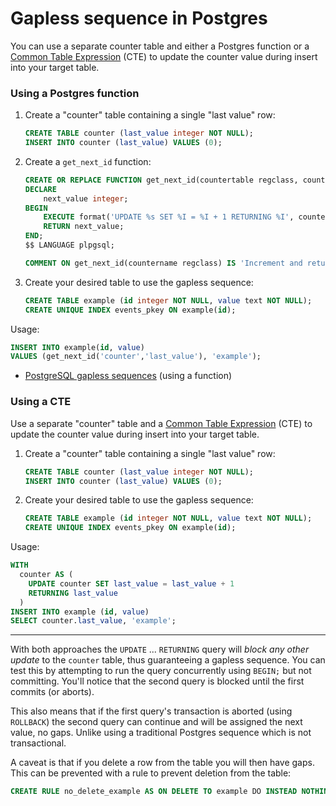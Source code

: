 # Gapless sequence in Postgres

You can use a separate counter table and either a Postgres function or a [Common Table Expression](https://www.postgresql.org/docs/current/queries-with.html) (CTE) to update the counter value during insert into your target table.

### Using a Postgres function

1. Create a "counter" table containing a single "last value" row:

    ```sql
    CREATE TABLE counter (last_value integer NOT NULL);
    INSERT INTO counter (last_value) VALUES (0);
    ```

2. Create a `get_next_id` function:

    ```sql  
    CREATE OR REPLACE FUNCTION get_next_id(countertable regclass, countercolumn text) RETURNS integer AS $$
    DECLARE
        next_value integer;
    BEGIN
        EXECUTE format('UPDATE %s SET %I = %I + 1 RETURNING %I', countertable, countercolumn, countercolumn, countercolumn) INTO next_value;
        RETURN next_value;
    END;
    $$ LANGUAGE plpgsql;

    COMMENT ON get_next_id(countername regclass) IS 'Increment and return value from integer column $2 in table $1';
    ```

3. Create your desired table to use the gapless sequence:

    ```sql
    CREATE TABLE example (id integer NOT NULL, value text NOT NULL);
    CREATE UNIQUE INDEX events_pkey ON example(id);
    ```

Usage:

```sql
INSERT INTO example(id, value)
VALUES (get_next_id('counter','last_value'), 'example');
```

- [PostgreSQL gapless sequences](https://stackoverflow.com/questions/9984196/postgresql-gapless-sequences) (using a function)

### Using a CTE

Use a separate "counter" table and a [Common Table Expression](https://www.postgresql.org/docs/current/queries-with.html) (CTE) to update the counter value during insert into your target table.

1. Create a "counter" table containing a single "last value" row:

    ```sql
    CREATE TABLE counter (last_value integer NOT NULL);
    INSERT INTO counter (last_value) VALUES (0);
    ```

2. Create your desired table to use the gapless sequence:

    ```sql
    CREATE TABLE example (id integer NOT NULL, value text NOT NULL);
    CREATE UNIQUE INDEX events_pkey ON example(id);
    ```

Usage:

```sql
WITH
  counter AS (
    UPDATE counter SET last_value = last_value + 1
    RETURNING last_value
  )
INSERT INTO example (id, value)
SELECT counter.last_value, 'example';
```

---

With both approaches the `UPDATE` ... `RETURNING` query will _block any other update_ to the `counter` table, thus guaranteeing a gapless sequence. You can test this by attempting to run the query concurrently using `BEGIN;` but not committing. You'll notice that the second query is blocked until the first commits (or aborts).

This also means that if the first query's transaction is aborted (using `ROLLBACK`) the second query can continue and will be assigned the next value, no gaps. Unlike using a traditional Postgres sequence which is not transactional.

A caveat is that if you delete a row from the table you will then have gaps. This can be prevented with a rule to prevent deletion from the table:

```sql
CREATE RULE no_delete_example AS ON DELETE TO example DO INSTEAD NOTHING;
```
